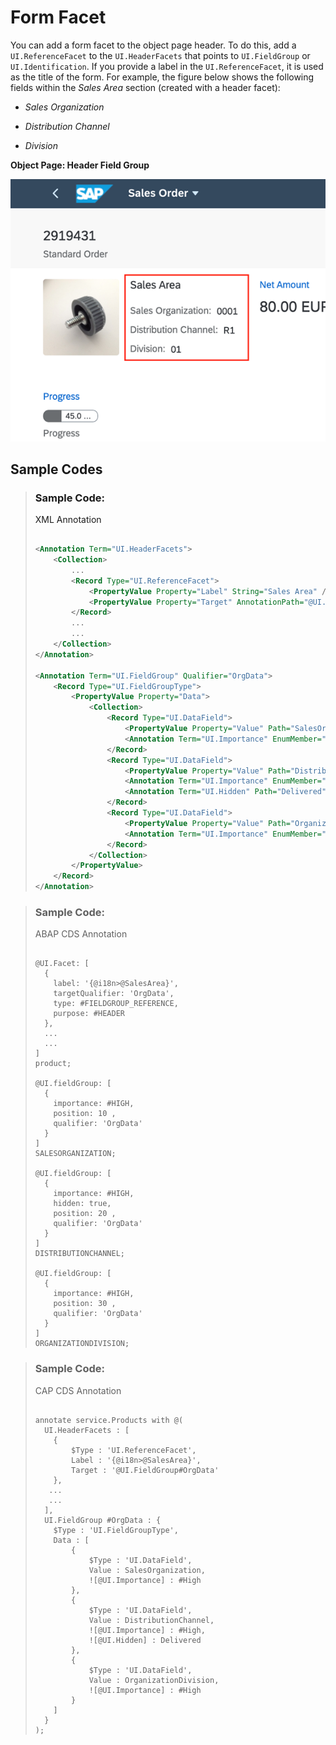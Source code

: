<!-- loioff0ae0b200e0488d928f87a043c4c747 -->

# Form Facet

You can add a form facet to the object page header. To do this, add a `UI.ReferenceFacet` to the `UI.HeaderFacets` that points to `UI.FieldGroup` or `UI.Identification`. If you provide a label in the `UI.ReferenceFacet`, it is used as the title of the form. For example, the figure below shows the following fields within the *Sales Area* section \(created with a header facet\):

-   *Sales Organization*

-   *Distribution Channel*
-   *Division*

  
  
**Object Page: Header Field Group**

![](images/Header_Field_Group_379b975.png "Object Page: Header Field Group")



<a name="loioff0ae0b200e0488d928f87a043c4c747__section_mjl_ck5_dnb"/>

## Sample Codes

> ### Sample Code:  
> XML Annotation
> 
> ```xml
> 
> <Annotation Term="UI.HeaderFacets">
>     <Collection>
>         ...
>         <Record Type="UI.ReferenceFacet">
>             <PropertyValue Property="Label" String="Sales Area" />
>             <PropertyValue Property="Target" AnnotationPath="@UI.FieldGroup#OrgData" />
>         </Record>
>         ...
>         ...
>     </Collection>
> </Annotation>
> 
> <Annotation Term="UI.FieldGroup" Qualifier="OrgData">
>     <Record Type="UI.FieldGroupType">
>         <PropertyValue Property="Data">
>             <Collection>
>                 <Record Type="UI.DataField">
>                     <PropertyValue Property="Value" Path="SalesOrganization"/>
>                     <Annotation Term="UI.Importance" EnumMember="UI.ImportanceType/High"/>
>                 </Record>
>                 <Record Type="UI.DataField">
>                     <PropertyValue Property="Value" Path="DistributionChannel"/>
>                     <Annotation Term="UI.Importance" EnumMember="UI.ImportanceType/High"/>
>                     <Annotation Term="UI.Hidden" Path="Delivered"/>
>                 </Record>
>                 <Record Type="UI.DataField">
>                     <PropertyValue Property="Value" Path="OrganizationDivision"/>
>                     <Annotation Term="UI.Importance" EnumMember="UI.ImportanceType/High"/>
>                 </Record>
>             </Collection>
>         </PropertyValue>
>     </Record>
> </Annotation>
> ```

> ### Sample Code:  
> ABAP CDS Annotation
> 
> ```
> 
> @UI.Facet: [
>   {
>     label: '{@i18n>@SalesArea}',
>     targetQualifier: 'OrgData',
>     type: #FIELDGROUP_REFERENCE,
>     purpose: #HEADER
>   },
>   ...
>   ...
> ]
> product;
> 
> @UI.fieldGroup: [
>   {
>     importance: #HIGH,
>     position: 10 ,
>     qualifier: 'OrgData'
>   }
> ]
> SALESORGANIZATION;
> 
> @UI.fieldGroup: [
>   {
>     importance: #HIGH,
>     hidden: true,
>     position: 20 ,
>     qualifier: 'OrgData'
>   }
> ]
> DISTRIBUTIONCHANNEL;
> 
> @UI.fieldGroup: [
>   {
>     importance: #HIGH,
>     position: 30 ,
>     qualifier: 'OrgData'
>   }
> ]
> ORGANIZATIONDIVISION;
> 
> ```

> ### Sample Code:  
> CAP CDS Annotation
> 
> ```
> 
> annotate service.Products with @(
>   UI.HeaderFacets : [
>     {
>         $Type : 'UI.ReferenceFacet',
>         Label : '{@i18n>@SalesArea}',
>         Target : '@UI.FieldGroup#OrgData'
>     },
>    ...
>    ...
>   ],
>   UI.FieldGroup #OrgData : {
>     $Type : 'UI.FieldGroupType',
>     Data : [
>         {
>             $Type : 'UI.DataField',
>             Value : SalesOrganization,
>             ![@UI.Importance] : #High
>         },
>         {
>             $Type : 'UI.DataField',
>             Value : DistributionChannel,
>             ![@UI.Importance] : #High,
>             ![@UI.Hidden] : Delivered
>         },
>         {
>             $Type : 'UI.DataField',
>             Value : OrganizationDivision,
>             ![@UI.Importance] : #High
>         }
>     ]
>   }
> );
> 
> ```

